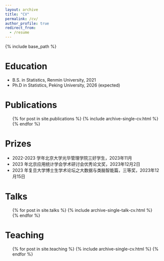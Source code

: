 ```yaml
---
layout: archive
title: "CV"
permalink: /cv/
author_profile: true
redirect_from:
  - /resume
---
```


{% include base_path %}

Education
======
* B.S. in Statistics, Renmin University, 2021
* Ph.D in Statistics, Peking University, 2026 (expected)

  

Publications
======
  <ul>{% for post in site.publications %}
    {% include archive-single-cv.html %}
  {% endfor %}</ul>

Prizes
======
- 2022-2023 学年北京大学光华管理学院三好学生，2023年11月
- 2023 年北京应用统计学会学术研讨会优秀论文奖，2023年12月2日
- 2023 年复旦大学博士生学术论坛之大数据与类脑智能篇，三等奖，2023年12月15日

  
Talks
======
  <ul>{% for post in site.talks %}
    {% include archive-single-talk-cv.html %}
  {% endfor %}</ul>
  
Teaching
======
  <ul>{% for post in site.teaching %}
    {% include archive-single-cv.html %}
  {% endfor %}</ul>
  
